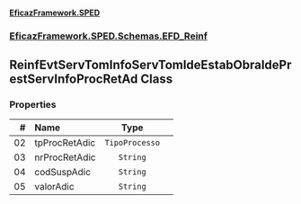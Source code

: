 #### [EficazFramework.SPED](EficazFrameworkSPED.md 'EficazFramework SPED')
### [EficazFramework.SPED.Schemas.EFD_Reinf](EficazFramework.SPED.Schemas.EFD_Reinf.md 'EficazFramework.SPED.Schemas.EFD_Reinf')

## ReinfEvtServTomInfoServTomIdeEstabObraIdePrestServInfoProcRetAd Class
### Properties

| # | Name | Type | |
| ---: | :--- | :---: | :--- |
| 02 | tpProcRetAdic | `TipoProcesso` |  |
| 03 | nrProcRetAdic | `String` |  |
| 04 | codSuspAdic | `String` |  |
| 05 | valorAdic | `String` |  |
